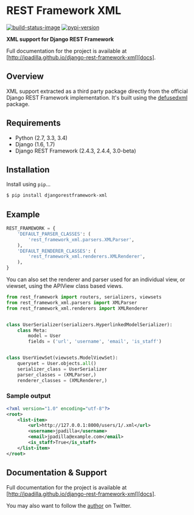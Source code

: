 # REST Framework XML

[![build-status-image]][travis]
[![pypi-version]][pypi]

**XML support for Django REST Framework**

Full documentation for the project is available at [http://jpadilla.github.io/django-rest-framework-xml][docs].

## Overview

XML support extracted as a third party package directly from the official Django REST Framework implementation. It's built using the [defusedxml][defusedxml] package.

## Requirements

* Python (2.7, 3.3, 3.4)
* Django (1.6, 1.7)
* Django REST Framework (2.4.3, 2.4.4, 3.0-beta)

## Installation

Install using `pip`...

```bash
$ pip install djangorestframework-xml
```

## Example

```python
REST_FRAMEWORK = {
    'DEFAULT_PARSER_CLASSES': (
        'rest_framework_xml.parsers.XMLParser',
    ),
    'DEFAULT_RENDERER_CLASSES': (
        'rest_framework_xml.renderers.XMLRenderer',
    ),
}
```

You can also set the renderer and parser used for an individual view, or viewset, using the APIView class based views.

```python
from rest_framework import routers, serializers, viewsets
from rest_framework_xml.parsers import XMLParser
from rest_framework_xml.renderers import XMLRenderer


class UserSerializer(serializers.HyperlinkedModelSerializer):
    class Meta:
        model = User
        fields = ('url', 'username', 'email', 'is_staff')


class UserViewSet(viewsets.ModelViewSet):
    queryset = User.objects.all()
    serializer_class = UserSerializer
    parser_classes = (XMLParser,)
    renderer_classes = (XMLRenderer,)
```

### Sample output

```xml
<?xml version="1.0" encoding="utf-8"?>
<root>
    <list-item>
        <url>http://127.0.0.1:8000/users/1/.xml</url>
        <username>jpadilla</username>
        <email>jpadilla@example.com</email>
        <is_staff>True</is_staff>
    </list-item>
</root>
```

## Documentation & Support

Full documentation for the project is available at [http://jpadilla.github.io/django-rest-framework-xml][docs].

You may also want to follow the [author][jpadilla] on Twitter.


[build-status-image]: https://secure.travis-ci.org/jpadilla/django-rest-framework-xml.png?branch=master
[travis]: http://travis-ci.org/jpadilla/django-rest-framework-xml?branch=master
[pypi-version]: https://pypip.in/version/djangorestframework-xml/badge.svg
[pypi]: https://pypi.python.org/pypi/djangorestframework-xml
[defusedxml]: https://pypi.python.org/pypi/defusedxml
[docs]: http://jpadilla.github.io/django-rest-framework-xml
[jpadilla]: https://twitter.com/jpadilla_
